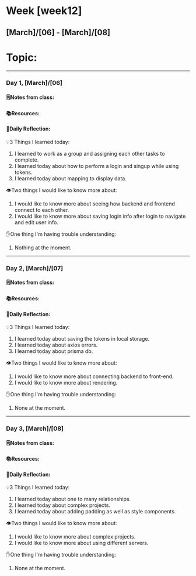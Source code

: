 # Week [week12]
## [March]/[06] - [March]/[08]

# Topic:

___

### Day 1, [March]/[06]

#### 🗒️Notes from class:

#### 📚Resources:


#### 💭Daily Reflection:

💡3 Things I learned today:
1. I learned to work as a group and assigning each other tasks to complete.
2. I learned today about how to perform a login and singup while using tokens.
3. I learned today about mapping to display data.

👁️Two things I would like to know more about:
1. I would like to know more about seeing how backend and frontend connect to each other.
2. I would like to know more about saving login info after login to navigate and edit user info.

✋One thing I'm having trouble understanding:
1. Nothing at the moment.


___

### Day 2, [March]/[07] 

#### 🗒️Notes from class:

#### 📚Resources:


#### 💭Daily Reflection:

💡3 Things I learned today:
1. I learned today about saving the tokens in local storage.
2. I learned today about axios errors.
3. I learned today about prisma db.

👁️Two things I would like to know more about:
1. I would like to know more about connecting backend to front-end.
2. I would like to know more about rendering.

✋One thing I'm having trouble understanding:
1. None at the moment.

___

### Day 3, [March]/[08]
#### 🗒️Notes from class:

#### 📚Resources:


#### 💭Daily Reflection:

💡3 Things I learned today:
1. I learned today about one to many relationships.
2. I learned today about complex projects.
3. I learned today about adding padding as well as style components.

👁️Two things I would like to know more about:
1. I would like to know more about complex projects.
2. I would like to know more about using different servers.

✋One thing I'm having trouble understanding:
1. None at the moment.
 

